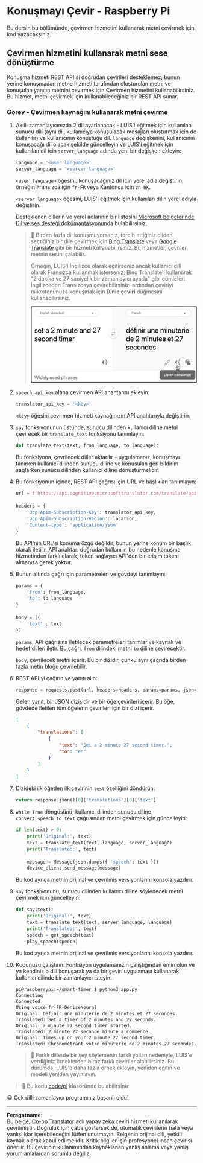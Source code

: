 <!--
CO_OP_TRANSLATOR_METADATA:
{
  "original_hash": "bbb5aa34221fe129dd3ce4d9ec33831a",
  "translation_date": "2025-08-28T03:10:21+00:00",
  "source_file": "6-consumer/lessons/4-multiple-language-support/pi-translate-speech.md",
  "language_code": "tr"
}
-->
# Konuşmayı Çevir - Raspberry Pi

Bu dersin bu bölümünde, çevirmen hizmetini kullanarak metni çevirmek için kod yazacaksınız.

## Çevirmen hizmetini kullanarak metni sese dönüştürme

Konuşma hizmeti REST API'si doğrudan çevirileri desteklemez, bunun yerine konuşmadan metne hizmeti tarafından oluşturulan metni ve konuşulan yanıtın metnini çevirmek için Çevirmen hizmetini kullanabilirsiniz. Bu hizmet, metni çevirmek için kullanabileceğiniz bir REST API sunar.

### Görev - Çevirmen kaynağını kullanarak metni çevirme

1. Akıllı zamanlayıcınızda 2 dil ayarlanacak - LUIS'i eğitmek için kullanılan sunucu dili (aynı dil, kullanıcıya konuşulacak mesajları oluşturmak için de kullanılır) ve kullanıcının konuştuğu dil. `language` değişkenini, kullanıcının konuşacağı dil olacak şekilde güncelleyin ve LUIS'i eğitmek için kullanılan dil için `server_language` adında yeni bir değişken ekleyin:

    ```python
    language = '<user language>'
    server_language = '<server language>'
    ```

    `<user language>` öğesini, konuşacağınız dil için yerel adla değiştirin, örneğin Fransızca için `fr-FR` veya Kantonca için `zn-HK`.

    `<server language>` öğesini, LUIS'i eğitmek için kullanılan dilin yerel adıyla değiştirin.

    Desteklenen dillerin ve yerel adlarının bir listesini [Microsoft belgelerinde Dil ve ses desteği dokümantasyonunda](https://docs.microsoft.com/azure/cognitive-services/speech-service/language-support?WT.mc_id=academic-17441-jabenn#speech-to-text) bulabilirsiniz.

    > 💁 Birden fazla dil konuşmuyorsanız, tercih ettiğiniz dilden seçtiğiniz bir dile çevirmek için [Bing Translate](https://www.bing.com/translator) veya [Google Translate](https://translate.google.com) gibi bir hizmeti kullanabilirsiniz. Bu hizmetler, çevrilen metnin sesini çalabilir.
    >
    > Örneğin, LUIS'i İngilizce olarak eğitirseniz ancak kullanıcı dili olarak Fransızca kullanmak isterseniz, Bing Translate'i kullanarak "2 dakika ve 27 saniyelik bir zamanlayıcı ayarla" gibi cümleleri İngilizceden Fransızcaya çevirebilirsiniz, ardından çeviriyi mikrofonunuza konuşmak için **Dinle çeviri** düğmesini kullanabilirsiniz.
    >
    > ![Bing Translate'deki dinle çeviri düğmesi](../../../../../translated_images/bing-translate.348aa796d6efe2a92f41ea74a5cf42bb4c63d6faaa08e7f46924e072a35daa48.tr.png)

1. `speech_api_key` altına çevirmen API anahtarını ekleyin:

    ```python
    translator_api_key = '<key>'
    ```

    `<key>` öğesini çevirmen hizmeti kaynağınızın API anahtarıyla değiştirin.

1. `say` fonksiyonunun üstünde, sunucu dilinden kullanıcı diline metni çevirecek bir `translate_text` fonksiyonu tanımlayın:

    ```python
    def translate_text(text, from_language, to_language):
    ```

    Bu fonksiyona, çevrilecek diller aktarılır - uygulamanız, konuşmayı tanırken kullanıcı dilinden sunucu diline ve konuşulan geri bildirim sağlarken sunucu dilinden kullanıcı diline dönüştürmelidir.

1. Bu fonksiyonun içinde, REST API çağrısı için URL ve başlıkları tanımlayın:

    ```python
    url = f'https://api.cognitive.microsofttranslator.com/translate?api-version=3.0'

    headers = {
        'Ocp-Apim-Subscription-Key': translator_api_key,
        'Ocp-Apim-Subscription-Region': location,
        'Content-type': 'application/json'
    }
    ```

    Bu API'nin URL'si konuma özgü değildir, bunun yerine konum bir başlık olarak iletilir. API anahtarı doğrudan kullanılır, bu nedenle konuşma hizmetinden farklı olarak, token sağlayıcı API'den bir erişim tokeni almanıza gerek yoktur.

1. Bunun altında çağrı için parametreleri ve gövdeyi tanımlayın:

    ```python
    params = {
        'from': from_language,
        'to': to_language
    }

    body = [{
        'text' : text
    }]
    ```

    `params`, API çağrısına iletilecek parametreleri tanımlar ve kaynak ve hedef dilleri iletir. Bu çağrı, `from` dilindeki metni `to` diline çevirecektir.

    `body`, çevrilecek metni içerir. Bu bir dizidir, çünkü aynı çağrıda birden fazla metin bloğu çevrilebilir.

1. REST API'yi çağırın ve yanıtı alın:

    ```python
    response = requests.post(url, headers=headers, params=params, json=body)
    ```

    Gelen yanıt, bir JSON dizisidir ve bir öğe çevirileri içerir. Bu öğe, gövdede iletilen tüm öğelerin çevirileri için bir dizi içerir.

    ```json
    [
        {
            "translations": [
                {
                    "text": "Set a 2 minute 27 second timer.",
                    "to": "en"
                }
            ]
        }
    ]
    ```

1. Dizideki ilk öğeden ilk çevirinin `test` özelliğini döndürün:

    ```python
    return response.json()[0]['translations'][0]['text']
    ```

1. `while True` döngüsünü, kullanıcı dilinden sunucu diline `convert_speech_to_text` çağrısından metni çevirmek için güncelleyin:

    ```python
    if len(text) > 0:
        print('Original:', text)
        text = translate_text(text, language, server_language)
        print('Translated:', text)

        message = Message(json.dumps({ 'speech': text }))
        device_client.send_message(message)
    ```

    Bu kod ayrıca metnin orijinal ve çevrilmiş versiyonlarını konsola yazdırır.

1. `say` fonksiyonunu, sunucu dilinden kullanıcı diline söylenecek metni çevirmek için güncelleyin:

    ```python
    def say(text):
        print('Original:', text)
        text = translate_text(text, server_language, language)
        print('Translated:', text)
        speech = get_speech(text)
        play_speech(speech)
    ```

    Bu kod ayrıca metnin orijinal ve çevrilmiş versiyonlarını konsola yazdırır.

1. Kodunuzu çalıştırın. Fonksiyon uygulamanızın çalıştığından emin olun ve ya kendiniz o dili konuşarak ya da bir çeviri uygulaması kullanarak kullanıcı dilinde bir zamanlayıcı isteyin.

    ```output
    pi@raspberrypi:~/smart-timer $ python3 app.py
    Connecting
    Connected
    Using voice fr-FR-DeniseNeural
    Original: Définir une minuterie de 2 minutes et 27 secondes.
    Translated: Set a timer of 2 minutes and 27 seconds.
    Original: 2 minute 27 second timer started.
    Translated: 2 minute 27 seconde minute a commencé.
    Original: Times up on your 2 minute 27 second timer.
    Translated: Chronométrant votre minuterie de 2 minutes 27 secondes.
    ```

    > 💁 Farklı dillerde bir şey söylemenin farklı yolları nedeniyle, LUIS'e verdiğiniz örneklerden biraz farklı çeviriler alabilirsiniz. Bu durumda, LUIS'e daha fazla örnek ekleyin, yeniden eğitin ve modeli yeniden yayınlayın.

> 💁 Bu kodu [code/pi](../../../../../6-consumer/lessons/4-multiple-language-support/code/pi) klasöründe bulabilirsiniz.

😀 Çok dilli zamanlayıcı programınız başarılı oldu!

---

**Feragatname**:  
Bu belge, [Co-op Translator](https://github.com/Azure/co-op-translator) adlı yapay zeka çeviri hizmeti kullanılarak çevrilmiştir. Doğruluk için çaba göstersek de, otomatik çevirilerin hata veya yanlışlıklar içerebileceğini lütfen unutmayın. Belgenin orijinal dili, yetkili kaynak olarak kabul edilmelidir. Kritik bilgiler için profesyonel insan çevirisi önerilir. Bu çevirinin kullanımından kaynaklanan yanlış anlama veya yanlış yorumlamalardan sorumlu değiliz.